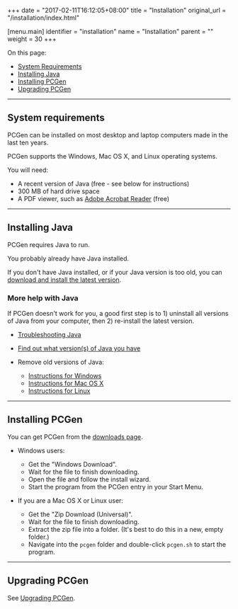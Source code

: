+++
date = "2017-02-11T16:12:05+08:00"
title = "Installation"
original_url = "/installation/index.html"

[menu.main]
    identifier = "installation"
    name = "Installation"
    parent = ""
    weight = 30
+++

On this page:

* [System Requirements](#system-requirements)
* [Installing Java](#installing-java)
* [Installing PCGen](#installing-pcgen)
* [Upgrading PCGen](#upgrading-pcgen)

---

## System requirements

PCGen can be installed on most desktop and laptop computers made in the last ten years.

PCGen supports the Windows, Mac OS X, and Linux operating systems.

You will need:

* A recent version of Java (free - see below for instructions)
* 300 MB of hard drive space
* A PDF viewer, such as [Adobe Acrobat Reader](https://get.adobe.com/reader/) (free)

----

## Installing Java

PCGen requires Java to run.

You probably already have Java installed.

If you don't have Java installed, or if your Java version is too old, you can [download and install the latest version](https://java.com/en/download/).

### More help with Java

If PCGen doesn't work for you, a good first step is to 1) uninstall all versions of Java from your computer, then 2) re-install the latest version.

  * [Troubleshooting Java](https://java.com/en/download/help/troubleshoot_java.xml)

  * [Find out what version(s) of Java you have](https://java.com/en/download/help/version_manual.xml)

  * Remove old versions of Java:
      * [Instructions for Windows](https://java.com/en/download/faq/remove_olderversions.xml)
      * [Instructions for Mac OS X](https://java.com/en/download/help/mac_uninstall_java.xml)
      * [Instructions for Linux](https://java.com/en/download/help/linux_uninstall.xml)

----

## Installing PCGen

You can get PCGen from the [downloads page](http://pcgen.org/download/).

* Windows users:
    * Get the "Windows Download".
    * Wait for the file to finish downloading.
    * Open the file and follow the install wizard.
    * Start the program from the PCGen entry in your Start Menu.

* If you are a Mac OS X or Linux user:
	* Get the "Zip Download (Universal)".
	* Wait for the file to finish downloading.
	* Extract the zip file into a folder. (It's best to do this in a new, empty folder.)
	* Navigate into the `pcgen` folder and double-click `pcgen.sh` to start the program.

----

## Upgrading PCGen

See [Upgrading PCGen](./upgradepcgen.html).
